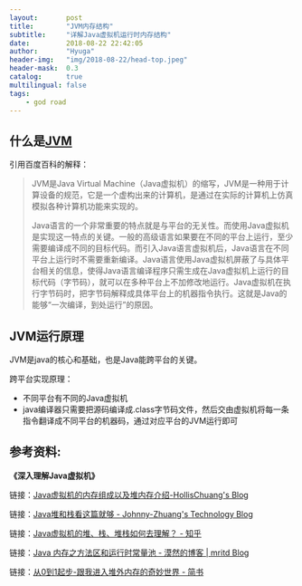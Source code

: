 ```yaml
---
layout:       post
title:        "JVM内存结构"
subtitle:     "详解Java虚拟机运行时内存结构"
date:         2018-08-22 22:42:05
author:       "Hyuga"
header-img:   "img/2018-08-22/head-top.jpeg"
header-mask:  0.3
catalog:      true
multilingual: false
tags:
    - god road
---
```


## 什么是[JVM][6]
引用百度百科的解释：
> JVM是Java Virtual Machine（Java虚拟机）的缩写，JVM是一种用于计算设备的规范，它是一个虚构出来的计算机，是通过在实际的计算机上仿真模拟各种计算机功能来实现的。
>
> Java语言的一个非常重要的特点就是与平台的无关性。而使用Java虚拟机是实现这一特点的关键。一般的高级语言如果要在不同的平台上运行，至少需要编译成不同的目标代码。而引入Java语言虚拟机后，Java语言在不同平台上运行时不需要重新编译。Java语言使用Java虚拟机屏蔽了与具体平台相关的信息，使得Java语言编译程序只需生成在Java虚拟机上运行的目标代码（字节码），就可以在多种平台上不加修改地运行。Java虚拟机在执行字节码时，把字节码解释成具体平台上的机器指令执行。这就是Java的能够“一次编译，到处运行”的原因。

## JVM运行原理
JVM是java的核心和基础，也是Java能跨平台的关键。

跨平台实现原理：
* 不同平台有不同的Java虚拟机
* java编译器只需要把源码编译成.class字节码文件，然后交由虚拟机将每一条指令翻译成不同平台的机器码，通过对应平台的JVM运行即可





##

## 参考资料:
**《深入理解Java虚拟机》**

   链接：[Java虚拟机的内存组成以及堆内存介绍-HollisChuang's Blog][1]

   链接：[Java堆和栈看这篇就够 - Johnny-Zhuang's Technology Blog][2]

   链接：[Java虚拟机的堆、栈、堆栈如何去理解？ - 知乎][3]

   链接：[Java 内存之方法区和运行时常量池 - 漠然的博客 | mritd Blog][4]

   链接：[从0到1起步-跟我进入堆外内存的奇妙世界 - 简书][5]


   [1]:http://www.hollischuang.com/archives/80
   [2]:https://iamjohnnyzhuang.github.io/java/2016/07/12/Java%E5%A0%86%E5%92%8C%E6%A0%88%E7%9C%8B%E8%BF%99%E7%AF%87%E5%B0%B1%E5%A4%9F.html
   [3]:https://www.zhihu.com/question/29833675
   [4]:https://mritd.me/2016/03/22/Java-%E5%86%85%E5%AD%98%E4%B9%8B%E6%96%B9%E6%B3%95%E5%8C%BA%E5%92%8C%E8%BF%90%E8%A1%8C%E6%97%B6%E5%B8%B8%E9%87%8F%E6%B1%A0/
   [5]:https://www.jianshu.com/p/50be08b54bee

   [6]:https://baike.baidu.com/item/JVM/2902369?fr=aladdin


